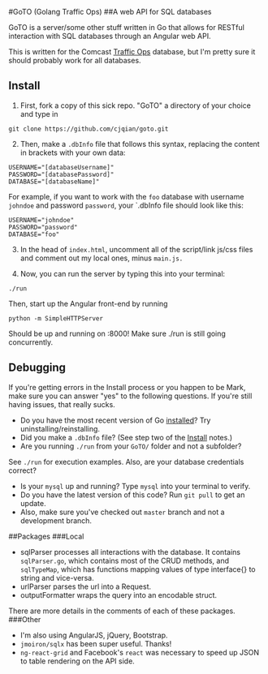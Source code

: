 #GoTO (Golang Traffic Ops)
##A web API for SQL databases

GoTO is a server/some other stuff written in Go that allows for RESTful interaction with SQL databases through an Angular web API.

This is written for the Comcast [Traffic Ops](http://traffic-control-cdn.net/docs/latest/development/traffic_ops.html) database, but I'm pretty sure it should probably work for all databases.

## Install

1. First, fork a copy of this sick repo. "GoTO" a directory of your choice and type in

```
git clone https://github.com/cjqian/goto.git

```
2. Then, make a `.dbInfo` file that follows this syntax, 
  replacing the content in brackets with your own data:
  ```
  USERNAME="[databaseUsername]"
  PASSWORD="[databasePassword]"
  DATABASE="[databaseName]"
  ```
  For example, if you want to work with the `foo` database with username `johndoe` and password `password`, 
  your `.dbInfo file should look like this:
  ```
  USERNAME="johndoe"
  PASSWORD="password"
  DATABASE="foo"
  ```
  3. In the head of `index.html`, uncomment all of the script/link js/css files and comment out my local ones, minus `main.js.`

  4. Now, you can run the server by typing this into your terminal:
  ```
  ./run
  ```

  Then, start up the Angular front-end by running
  ```
  python -m SimpleHTTPServer
  ```

  Should be up and running on :8000! Make sure ./run is still going concurrently.

## Debugging
  If you're getting errors in the Install process or you happen to be Mark, make sure you can answer "yes" to
  the following questions. If you're still having issues, that really sucks.
  * Do you have the most recent version of Go [installed](https://golang.org/doc/install)? Try uninstalling/reinstalling.
  * Did you make a `.dbInfo` file? (See step two of the [Install](http://github.com/cjqian/GoTO#install) notes.)
  * Are you running `./run` from your `GoTO/` folder and not a subfolder?

  See `./run` for execution examples. Also, are your database credentials correct?
  * Is your `mysql` up and running? Type `mysql` into your terminal to verify.
  * Do you have the latest version of this code? Run `git pull` to get an update. 
  * Also, make sure you've checked out `master` branch and not a development branch.

##Packages
###Local
  * sqlParser processes all interactions with the database. It contains `sqlParser.go`, which contains most of the CRUD methods, and `sqlTypeMap`, which has functions mapping values of type interface{} to string and vice-versa.
  * urlParser parses the url into a Request.
  * outputFormatter wraps the query into an encodable struct.

  There are more details in the comments of each of these packages.
###Other
  * I'm also using AngularJS, jQuery, Bootstrap.
  * `jmoiron/sqlx` has been super useful. Thanks!
  * `ng-react-grid`	and Facebook's `react` was necessary to speed up JSON to table rendering on the API side.
